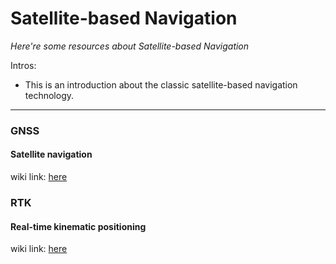 # Satellite-based Navigation
*Here're some resources about Satellite-based Navigation*

Intros:
* This is an introduction about the classic satellite-based navigation technology.

---

### GNSS

#### Satellite navigation
wiki link: [here](https://en.wikipedia.org/wiki/Satellite_navigation)
    


### RTK


#### Real-time kinematic positioning

wiki link: [here](https://en.wikipedia.org/wiki/Real-time_kinematic_positioning)
    